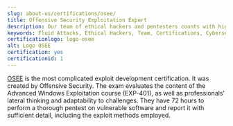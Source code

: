 ```yaml
---
slug: about-us/certifications/osee/
title: Offensive Security Exploitation Expert
description: Our team of ethical hackers and pentesters counts with high certifications related to cybersecurity information.
keywords: Fluid Attacks, Ethical Hackers, Team, Certifications, Cybersecurity, Pentesters, Whitehat Hackers
certificationlogo: logo-osee
alt: Logo OSEE
certification: yes
certificationid: 1
---
```


[OSEE](https://www.offensive-security.com/awe-osee/)
is the most complicated exploit development certification.
It was created by Offensive Security.
The exam evaluates
the content of the Advanced Windows Exploitation course (EXP-401),
as well as professionals' lateral thinking
and adaptability to challenges.
They have 72 hours
to perform a thorough pentest on vulnerable software
and report it with sufficient detail,
including the exploit methods employed.
